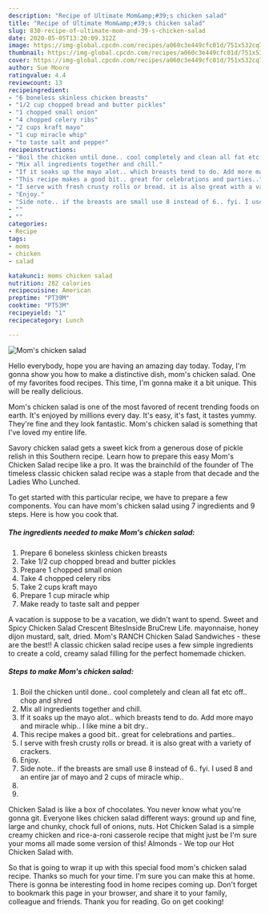 ```yaml
---
description: "Recipe of Ultimate Mom&amp;#39;s chicken salad"
title: "Recipe of Ultimate Mom&amp;#39;s chicken salad"
slug: 830-recipe-of-ultimate-mom-and-39-s-chicken-salad
date: 2020-05-05T13:20:09.312Z
image: https://img-global.cpcdn.com/recipes/a060c3e449cfc01d/751x532cq70/moms-chicken-salad-recipe-main-photo.jpg
thumbnail: https://img-global.cpcdn.com/recipes/a060c3e449cfc01d/751x532cq70/moms-chicken-salad-recipe-main-photo.jpg
cover: https://img-global.cpcdn.com/recipes/a060c3e449cfc01d/751x532cq70/moms-chicken-salad-recipe-main-photo.jpg
author: Sue Moore
ratingvalue: 4.4
reviewcount: 13
recipeingredient:
- "6 boneless skinless chicken breasts"
- "1/2 cup chopped bread and butter pickles"
- "1 chopped small onion"
- "4 chopped celery ribs"
- "2 cups kraft mayo"
- "1 cup miracle whip"
- "to taste salt and pepper"
recipeinstructions:
- "Boil the chicken until done.. cool completely and clean all fat etc off.. chop and shred"
- "Mix all ingredients together and chill."
- "If it soaks up the mayo alot.. which breasts tend to do. Add more mayo and miracle whip.. I like mine a bit dry.."
- "This recipe makes a good bit.. great for celebrations and parties.."
- "I serve with fresh crusty rolls or bread. it is also great with a variety of crackers."
- "Enjoy."
- "Side note.. if the breasts are small use 8 instead of 6.. fyi. I used 8 and an entire jar of mayo and 2 cups of miracle whip.."
- ""
- ""
categories:
- Recipe
tags:
- moms
- chicken
- salad

katakunci: moms chicken salad 
nutrition: 282 calories
recipecuisine: American
preptime: "PT39M"
cooktime: "PT53M"
recipeyield: "1"
recipecategory: Lunch

---
```



![Mom&#39;s chicken salad](https://img-global.cpcdn.com/recipes/a060c3e449cfc01d/751x532cq70/moms-chicken-salad-recipe-main-photo.jpg)

Hello everybody, hope you are having an amazing day today. Today, I'm gonna show you how to make a distinctive dish, mom&#39;s chicken salad. One of my favorites food recipes. This time, I'm gonna make it a bit unique. This will be really delicious.

Mom&#39;s chicken salad is one of the most favored of recent trending foods on earth. It's enjoyed by millions every day. It's easy, it's fast, it tastes yummy. They're fine and they look fantastic. Mom&#39;s chicken salad is something that I've loved my entire life.

Savory chicken salad gets a sweet kick from a generous dose of pickle relish in this Southern recipe. Learn how to prepare this easy Mom&#39;s Chicken Salad recipe like a pro. It was the brainchild of the founder of The timeless classic chicken salad recipe was a staple from that decade and the Ladies Who Lunched.


To get started with this particular recipe, we have to prepare a few components. You can have mom&#39;s chicken salad using 7 ingredients and 9 steps. Here is how you cook that.

<!--inarticleads1-->

##### The ingredients needed to make Mom&#39;s chicken salad:

1. Prepare 6 boneless skinless chicken breasts
1. Take 1/2 cup chopped bread and butter pickles
1. Prepare 1 chopped small onion
1. Take 4 chopped celery ribs
1. Take 2 cups kraft mayo
1. Prepare 1 cup miracle whip
1. Make ready to taste salt and pepper


A vacation is suppose to be a vacation, we didn&#39;t want to spend. Sweet and Spicy Chicken Salad Crescent BitesInside BruCrew Life. mayonnaise, honey dijon mustard, salt, dried. Mom&#39;s RANCH Chicken Salad Sandwiches - these are the best!! A classic chicken salad recipe uses a few simple ingredients to create a cold, creamy salad filling for the perfect homemade chicken. 

<!--inarticleads2-->

##### Steps to make Mom&#39;s chicken salad:

1. Boil the chicken until done.. cool completely and clean all fat etc off.. chop and shred
1. Mix all ingredients together and chill.
1. If it soaks up the mayo alot.. which breasts tend to do. Add more mayo and miracle whip.. I like mine a bit dry..
1. This recipe makes a good bit.. great for celebrations and parties..
1. I serve with fresh crusty rolls or bread. it is also great with a variety of crackers.
1. Enjoy.
1. Side note.. if the breasts are small use 8 instead of 6.. fyi. I used 8 and an entire jar of mayo and 2 cups of miracle whip..
1. 
1. 


Chicken Salad is like a box of chocolates. You never know what you&#39;re gonna git. Everyone likes chicken salad different ways: ground up and fine, large and chunky, chock full of onions, nuts. Hot Chicken Salad is a simple creamy chicken and rice-a-roni casserole recipe that might just be I&#39;m sure your moms all made some version of this! Almonds - We top our Hot Chicken Salad with. 

So that is going to wrap it up with this special food mom&#39;s chicken salad recipe. Thanks so much for your time. I'm sure you can make this at home. There is gonna be interesting food in home recipes coming up. Don't forget to bookmark this page in your browser, and share it to your family, colleague and friends. Thank you for reading. Go on get cooking!
